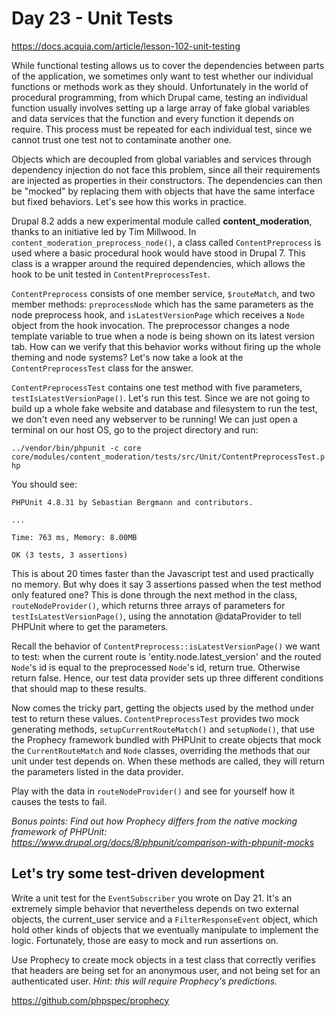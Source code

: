 # Day 23 - Unit Tests

https://docs.acquia.com/article/lesson-102-unit-testing

While functional testing allows us to cover the dependencies between parts of the application, we sometimes only want to test whether our individual functions or methods work as they should. Unfortunately in the world of procedural programming, from which Drupal came, testing an individual function usually involves setting up a large array of fake global variables and data services that the function and every function it depends on require. This process must be repeated for each individual test, since we cannot trust one test not to contaminate another one.

Objects which are decoupled from global variables and services through dependency injection do not face this problem, since all their requirements are injected as properties in their constructors. The dependencies can then be "mocked" by replacing them with objects that have the same interface but fixed behaviors. Let's see how this works in practice.

Drupal 8.2 adds a new experimental module called **content_moderation**, thanks to an initiative led by Tim Millwood. In `content_moderation_preprocess_node()`, a class called `ContentPreprocess` is used where a basic procedural hook would have stood in Drupal 7. This class is a wrapper around the required dependencies, which allows the hook to be unit tested in `ContentPreprocessTest`.

`ContentPreprocess` consists of one member service, `$routeMatch`, and two member methods: `preprocessNode` which has the same parameters as the node preprocess hook, and `isLatestVersionPage` which receives a `Node` object from the hook invocation. The preprocessor changes a node template variable to true when a node is being shown on its latest version tab. How can we verify that this behavior works without firing up the whole theming and node systems? Let's now take a look at the `ContentPreprocessTest` class for the answer.

`ContentPreprocessTest` contains one test method with five parameters, `testIsLatestVersionPage()`. Let's run this test. Since we are not going to build up a whole fake website and database and filesystem to run the test, we don't even need any webserver to be running! We can just open a terminal on our host OS, go to the project directory and run:

`../vendor/bin/phpunit -c core core/modules/content_moderation/tests/src/Unit/ContentPreprocessTest.php`

You should see:
```
PHPUnit 4.8.31 by Sebastian Bergmann and contributors.

...

Time: 763 ms, Memory: 8.00MB

OK (3 tests, 3 assertions)
```

This is about 20 times faster than the Javascript test and used practically no memory. But why does it say 3 assertions passed when the test method only featured one? This is done through the next method in the class, `routeNodeProvider()`, which returns three arrays of parameters for `testIsLatestVersionPage()`, using the annotation @dataProvider to tell PHPUnit where to get the parameters.

Recall the behavior of `ContentPreprocess::isLatestVersionPage()` we want to test: when the current route is 'entity.node.latest_version' and the routed `Node`'s id is equal to the preprocessed `Node`'s id, return true. Otherwise return false. Hence, our test data provider sets up three different conditions that should map to these results.

Now comes the tricky part, getting the objects used by the method under test to return these values. `ContentPreprocessTest` provides two mock generating methods, `setupCurrentRouteMatch()` and `setupNode()`, that use the Prophecy framework bundled with PHPUnit to create objects that mock the `CurrentRouteMatch` and `Node` classes, overriding the methods that our unit under test depends on. When these methods are called, they will return the parameters listed in the data provider.

Play with the data in `routeNodeProvider()` and see for yourself how it causes the tests to fail.

_Bonus points: Find out how Prophecy differs from the native mocking framework of PHPUnit: https://www.drupal.org/docs/8/phpunit/comparison-with-phpunit-mocks_

## Let's try some test-driven development

Write a unit test for the `EventSubscriber` you wrote on Day 21. It's an extremely simple behavior that nevertheless depends on two external objects, the current_user service and a `FilterResponseEvent` object, which hold other kinds of objects that we eventually manipulate to implement the logic. Fortunately, those are easy to mock and run assertions on.

Use Prophecy to create mock objects in a test class that correctly verifies that headers are being set for an anonymous user, and not being set for an authenticated user. _Hint: this will require Prophecy's predictions._

https://github.com/phpspec/prophecy
